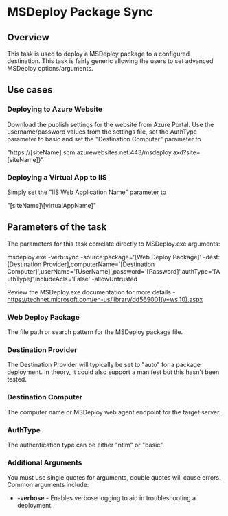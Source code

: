 # MSDeploy Package Sync

## Overview

This task is used to deploy a MSDeploy package to a configured destination.  This task is fairly generic allowing the users to set advanced MSDeploy options/arguments.  

## Use cases

### Deploying to Azure Website

Download the publish settings for the website from Azure Portal.  Use the username/password values from the settings file, set the AuthType parameter to basic and set the "Destination Computer" parameter to 

"https://[siteName].scm.azurewebsites.net:443/msdeploy.axd?site=[siteName]}"

### Deploying a Virtual App to IIS

Simply set the "IIS Web Application Name" parameter to 

"[siteName]\\[virtualAppName]" 

## Parameters of the task

The parameters for this task correlate directly to MSDeploy.exe arguments:

msdeploy.exe -verb:sync -source:package='[Web Deploy Package]' -dest:[Destination Provider],computerName='[Destination Computer]',userName='[UserName]',password='[Password]',authType='[AuthType]',includeAcls='False' -allowUntrusted

Review the MSDeploy.exe documentation for more details - https://technet.microsoft.com/en-us/library/dd569001(v=ws.10).aspx

### Web Deploy Package

The file path or search pattern for the MSDeploy package file.

### Destination Provider

The Destination Provider will typically be set to "auto" for a package deployment.  In theory, it could also support a manifest but this hasn't been tested.

### Destination Computer

The computer name or MSDeploy web agent endpoint for the target server. 

### AuthType

The authentication type can be either "ntlm" or "basic".

### Additional Arguments

You must use single quotes for arguments, double quotes will cause errors. Common arguments include:

 - **-verbose** - Enables verbose logging to aid in troubleshooting a deployment. 
